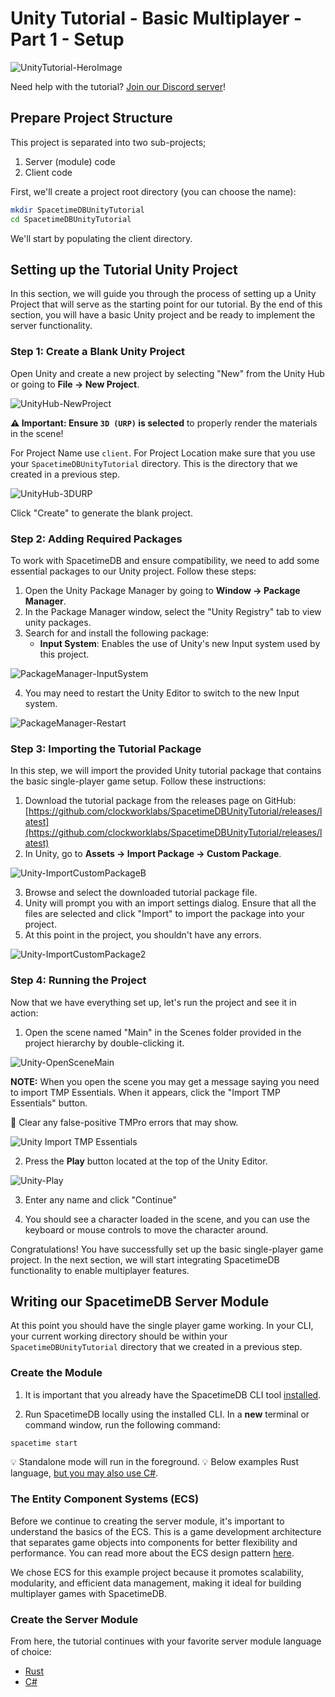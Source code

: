 # Unity Tutorial - Basic Multiplayer - Part 1 - Setup

![UnityTutorial-HeroImage](/images/unity-tutorial/UnityTutorial-HeroImage.JPG)

Need help with the tutorial? [Join our Discord server](https://discord.gg/spacetimedb)!

## Prepare Project Structure

This project is separated into two sub-projects;

1. Server (module) code
2. Client code

First, we'll create a project root directory (you can choose the name):

```bash
mkdir SpacetimeDBUnityTutorial
cd SpacetimeDBUnityTutorial
```

We'll start by populating the client directory.

## Setting up the Tutorial Unity Project

In this section, we will guide you through the process of setting up a Unity Project that will serve as the starting point for our tutorial. By the end of this section, you will have a basic Unity project and be ready to implement the server functionality.

### Step 1: Create a Blank Unity Project

Open Unity and create a new project by selecting "New" from the Unity Hub or going to **File -> New Project**.

![UnityHub-NewProject](/images/unity-tutorial/UnityHub-NewProject.JPG)

**⚠️ Important: Ensure `3D (URP)` is selected** to properly render the materials in the scene!

For Project Name use `client`. For Project Location make sure that you use your `SpacetimeDBUnityTutorial` directory. This is the directory that we created in a previous step.

![UnityHub-3DURP](/images/unity-tutorial/UnityHub-3DURP.JPG)

Click "Create" to generate the blank project.

### Step 2: Adding Required Packages

To work with SpacetimeDB and ensure compatibility, we need to add some essential packages to our Unity project. Follow these steps:

1. Open the Unity Package Manager by going to **Window -> Package Manager**.
2. In the Package Manager window, select the "Unity Registry" tab to view unity packages.
3. Search for and install the following package:
   - **Input System**: Enables the use of Unity's new Input system used by this project.

![PackageManager-InputSystem](/images/unity-tutorial/PackageManager-InputSystem.JPG)

4. You may need to restart the Unity Editor to switch to the new Input system.

![PackageManager-Restart](/images/unity-tutorial/PackageManager-Restart.JPG)

### Step 3: Importing the Tutorial Package

In this step, we will import the provided Unity tutorial package that contains the basic single-player game setup. Follow these instructions:

1. Download the tutorial package from the releases page on GitHub: [https://github.com/clockworklabs/SpacetimeDBUnityTutorial/releases/latest](https://github.com/clockworklabs/SpacetimeDBUnityTutorial/releases/latest)
2. In Unity, go to **Assets -> Import Package -> Custom Package**.

![Unity-ImportCustomPackageB](/images/unity-tutorial/Unity-ImportCustomPackageB.JPG)

3. Browse and select the downloaded tutorial package file.
4. Unity will prompt you with an import settings dialog. Ensure that all the files are selected and click "Import" to import the package into your project.
5. At this point in the project, you shouldn't have any errors.

![Unity-ImportCustomPackage2](/images/unity-tutorial/Unity-ImportCustomPackage2.JPG)

### Step 4: Running the Project

Now that we have everything set up, let's run the project and see it in action:

1. Open the scene named "Main" in the Scenes folder provided in the project hierarchy by double-clicking it.

![Unity-OpenSceneMain](/images/unity-tutorial/Unity-OpenSceneMain.JPG)

**NOTE:** When you open the scene you may get a message saying you need to import TMP Essentials. When it appears, click the "Import TMP Essentials" button.

🧹 Clear any false-positive TMPro errors that may show.

![Unity Import TMP Essentials](/images/unity-tutorial/Unity-ImportTMPEssentials.JPG)

2. Press the **Play** button located at the top of the Unity Editor.

![Unity-Play](/images/unity-tutorial/Unity-Play.JPG)

3. Enter any name and click "Continue"

4. You should see a character loaded in the scene, and you can use the keyboard or mouse controls to move the character around.

Congratulations! You have successfully set up the basic single-player game project. In the next section, we will start integrating SpacetimeDB functionality to enable multiplayer features.

## Writing our SpacetimeDB Server Module

At this point you should have the single player game working. In your CLI, your current working directory should be within your `SpacetimeDBUnityTutorial` directory that we created in a previous step.

### Create the Module

1. It is important that you already have the SpacetimeDB CLI tool [installed](/install).

2. Run SpacetimeDB locally using the installed CLI. In a **new** terminal or command window, run the following command:

```bash
spacetime start
```

💡 Standalone mode will run in the foreground.
💡 Below examples Rust language, [but you may also use C#](../modules/c-sharp).

### The Entity Component Systems (ECS)

Before we continue to creating the server module, it's important to understand the basics of the ECS. This is a game development architecture that separates game objects into components for better flexibility and performance. You can read more about the ECS design pattern [here](https://en.wikipedia.org/wiki/Entity_component_system).

We chose ECS for this example project because it promotes scalability, modularity, and efficient data management, making it ideal for building multiplayer games with SpacetimeDB.

### Create the Server Module

From here, the tutorial continues with your favorite server module language of choice:

   - [Rust](part-2a-rust.md)
   - [C#](part-2b-csharp.md)
